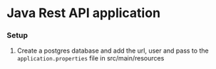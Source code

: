 # Java Rest API application

### Setup
1) Create a postgres database and add the url, user and pass to the ```application.properties``` file in src/main/resources